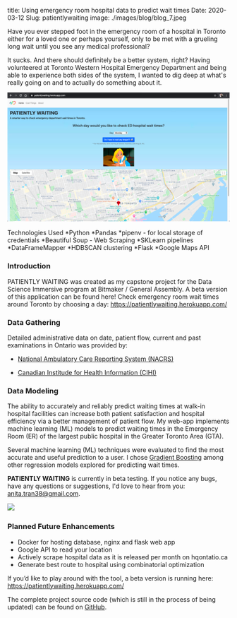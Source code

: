 title: Using emergency room hospital data to predict wait times
Date: 2020-03-12
Slug: patientlywaiting
image: ./images/blog/blog_7.jpeg
<!-- https://images.pexels.com/photos/127873/pexels-photo-127873.jpeg?auto=compress&cs=tinysrgb&dpr=3&h=750&w=1260 -->

Have you ever stepped foot in the emergency room of a hospital in Toronto either for a loved one or perhaps yourself, only to be met with a grueling long wait until you see any medical professional?

It sucks. And there should definitely be a better system, right? Having volunteered at Toronto Western Hospital Emergency Department and being able to experience both sides of the system, I wanted to dig deep at what's really going on and to actually do something about it.

<img src="https://github.com/anitatea/patiently_waiting/raw/master/static/img/ss.png?raw=true width=300">



Technologies Used
*Python
*Pandas
*pipenv - for local storage of credentials
*Beautiful Soup - Web Scraping
*SKLearn pipelines
*DataFrameMapper
*HDBSCAN clustering
*Flask
*Google Maps API

### Introduction

PATIENTLY WAITING was created as my capstone project for the Data Science Immersive program at Bitmaker / General Assembly. A beta version of this application can be found here! Check emergency room wait times around Toronto by choosing a day: https://patientlywaiting.herokuapp.com/

### Data Gathering

Detailed administrative data on date, patient flow, current and past examinations in Ontario was provided by:
* [National Ambulatory Care Reporting System (NACRS)](https://www.cihi.ca/en/national-ambulatory-care-reporting-system-metadata)

* [Canadian Institude for Health Information (CIHI)](https://www.cihi.ca/en/access-data-and-report)

### Data Modeling

The ability to accurately and reliably predict waiting times at walk-in hospital facilities can increase both patient satisfaction and hospital efficiency via a better management of patient flow. My web-app implements machine learning (ML) models to predict waiting times in the Emergency Room (ER) of the largest public hospital in the Greater Toronto Area (GTA).

Several machine learning (ML) techniques were evaluated to find the most accurate and useful prediction to a user. I chose [Gradient Boosting](https://medium.com/mlreview/gradient-boosting-from-scratch-1e317ae4587d) among other regression models explored for predicting wait times.

**PATIENTLY WAITING** is currently in beta testing. If you notice any bugs, have any questions or suggestions, I'd love to hear from you: [anita.tran38@gmail.com](anita.tran38@gmail.com?subject=PatientlyWaiting).

<img src="https://media.makeameme.org/created/me-patiently-waiting-399b1150e6.jpg" width=300>

### Planned Future Enhancements

* Docker for hosting database, nginx and flask web app
* Google API to read your location
* Actively scrape hospital data as it is released per month on hqontatio.ca
* Generate best route to hospital using combinatorial optimization

If you’d like to play around with the tool, a beta version is running here: https://patientlywaiting.herokuapp.com/

The complete project source code (which is still in the process of being updated) can be found on [GitHub](https://github.com/anitatea/patiently_waiting).


```python

```
